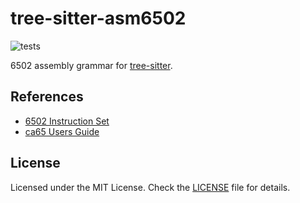 # tree-sitter-asm6502

![tests](https://github.com/babasbot/tree-sitter-asm6502/actions/workflows/tests.yml/badge.svg?branch=main)

6502 assembly grammar for [tree-sitter](https://github.com/tree-sitter/tree-sitter).

## References

- [6502 Instruction Set](https://www.masswerk.at/6502/6502_instruction_set.html)
- [ca65 Users Guide](https://cc65.github.io/doc/ca65.html)

## License

Licensed under the MIT License. Check the [LICENSE](LICENSE.txt) file for details.
